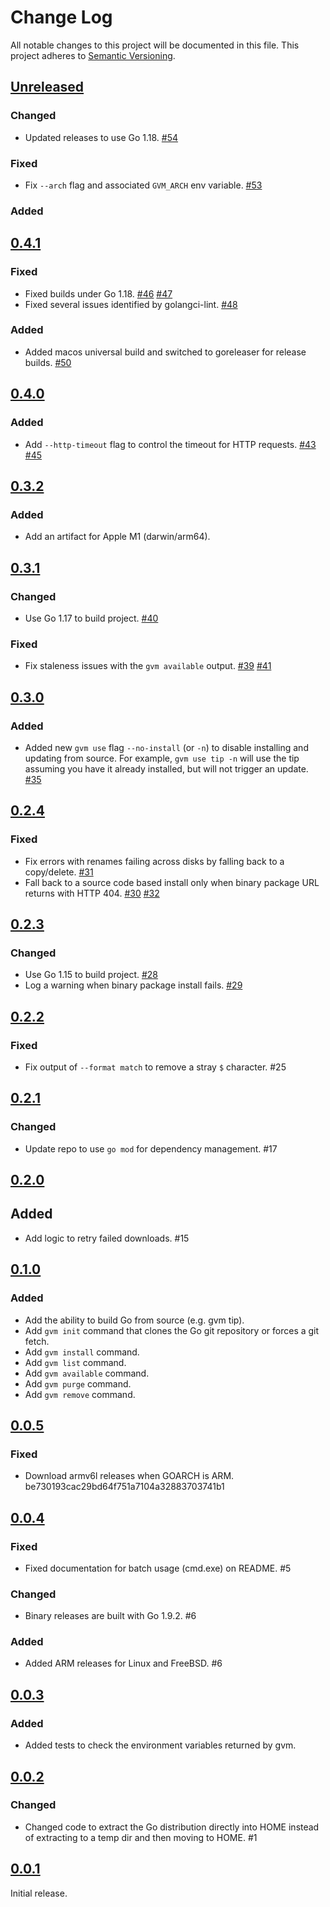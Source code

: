 # Change Log
All notable changes to this project will be documented in this file.
This project adheres to [Semantic Versioning](http://semver.org/).

## [Unreleased]

### Changed

- Updated releases to use Go 1.18. [#54](https://github.com/andrewkroh/gvm/pull/54)

### Fixed

- Fix `--arch` flag and associated `GVM_ARCH` env variable. [#53](https://github.com/andrewkroh/gvm/pull/53)

### Added

## [0.4.1]

### Fixed

- Fixed builds under Go 1.18. [#46](https://github.com/andrewkroh/gvm/issues/46) [#47](https://github.com/andrewkroh/gvm/pull/47)
- Fixed several issues identified by golangci-lint. [#48](https://github.com/andrewkroh/gvm/pull/48)

### Added

- Added macos universal build and switched to goreleaser for release builds. [#50](https://github.com/andrewkroh/gvm/pull/50)

## [0.4.0]

### Added

- Add `--http-timeout` flag to control the timeout for HTTP requests. [#43](https://github.com/andrewkroh/gvm/issues/43) [#45](https://github.com/andrewkroh/gvm/pull/45)

## [0.3.2]

### Added

- Add an artifact for Apple M1 (darwin/arm64).

## [0.3.1]

### Changed

- Use Go 1.17 to build project. [#40](https://github.com/andrewkroh/gvm/pull/40)

### Fixed

- Fix staleness issues with the `gvm available` output. [#39](https://github.com/andrewkroh/gvm/issues/39) [#41](https://github.com/andrewkroh/gvm/pull/41)

## [0.3.0]

### Added

- Added new `gvm use` flag `--no-install` (or `-n`) to disable installing
  and updating from source. For example, `gvm use tip -n` will use the tip
  assuming you have it already installed, but will not trigger an update.
  [#35](https://github.com/andrewkroh/gvm/pull/35)

## [0.2.4]

### Fixed

- Fix errors with renames failing across disks by falling back to a copy/delete. [#31](https://github.com/andrewkroh/gvm/pull/31)
- Fall back to a source code based install only when binary package URL returns
  with HTTP 404. [#30](https://github.com/andrewkroh/gvm/issues/30) [#32](https://github.com/andrewkroh/gvm/pull/32)
  
## [0.2.3]

### Changed 

- Use Go 1.15 to build project. [#28](https://github.com/andrewkroh/gvm/pull/28)
- Log a warning when binary package install fails. [#29](https://github.com/andrewkroh/gvm/pull/29)

## [0.2.2]

### Fixed

- Fix output of `--format match` to remove a stray `$` character. #25

## [0.2.1]

### Changed

- Update repo to use `go mod` for dependency management. #17

## [0.2.0]

## Added

- Add logic to retry failed downloads. #15

## [0.1.0]

### Added

- Add the ability to build Go from source (e.g. gvm tip).
- Add `gvm init` command that clones the Go git repository or forces
  a git fetch.
- Add `gvm install` command.
- Add `gvm list` command.
- Add `gvm available` command.
- Add `gvm purge` command.
- Add `gvm remove` command.

## [0.0.5]

### Fixed

- Download armv6l releases when GOARCH is ARM. be730193cac29bd64f751a7104a32883703741b1

## [0.0.4]

### Fixed

- Fixed documentation for batch usage (cmd.exe) on README. #5

### Changed

- Binary releases are built with Go 1.9.2. #6

### Added

- Added ARM releases for Linux and FreeBSD. #6

## [0.0.3]

### Added

- Added tests to check the environment variables returned by gvm.

## [0.0.2]

### Changed

- Changed code to extract the Go distribution directly into HOME instead
  of extracting to a temp dir and then moving to HOME. #1

## [0.0.1]

Initial release.

[Unreleased]: https://github.com/andrewkroh/gvm/compare/v0.4.1...HEAD
[0.4.1]: https://github.com/andrewkroh/gvm/releases/tag/v0.4.1
[0.4.0]: https://github.com/andrewkroh/gvm/releases/tag/v0.4.0
[0.3.2]: https://github.com/andrewkroh/gvm/releases/tag/v0.3.2
[0.3.1]: https://github.com/andrewkroh/gvm/releases/tag/v0.3.1
[0.3.0]: https://github.com/andrewkroh/gvm/releases/tag/v0.3.0
[0.2.4]: https://github.com/andrewkroh/gvm/releases/tag/v0.2.4
[0.2.3]: https://github.com/andrewkroh/gvm/releases/tag/v0.2.3
[0.2.2]: https://github.com/andrewkroh/gvm/releases/tag/v0.2.2
[0.2.1]: https://github.com/andrewkroh/gvm/releases/tag/v0.2.1
[0.2.0]: https://github.com/andrewkroh/gvm/releases/tag/v0.2.0
[0.1.0]: https://github.com/andrewkroh/gvm/releases/tag/v0.1.0
[0.0.5]: https://github.com/andrewkroh/gvm/releases/tag/v0.0.5
[0.0.4]: https://github.com/andrewkroh/gvm/releases/tag/v0.0.4
[0.0.3]: https://github.com/andrewkroh/gvm/releases/tag/v0.0.3
[0.0.2]: https://github.com/andrewkroh/gvm/releases/tag/v0.0.2
[0.0.1]: https://github.com/andrewkroh/gvm/releases/tag/v0.0.1
